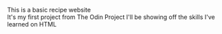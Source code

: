 This is a basic recipe website  
It's my first project from The Odin Project
I'll be showing off the skills I've learned on HTML